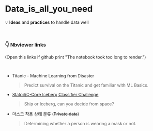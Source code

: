 # Data_is_all_you_need
💡 **Ideas** and **practices** to handle data well

<br>

### 👇 Nbviewer links
(Open this links if github print "The notebook took too long to render.")

<br>

* Titanic - Machine Learning from Disaster

  > Predict survival on the Titanic and get familiar with ML Basics.

* [Statoil/C-Core Iceberg Classifier Challenge](https://nbviewer.org/gist/heosuab/9e10fbe16669b8ac8134c254bc53f992)

  > Ship or Iceberg, can you decide from space?

* 마스크 착용 상태 분류 (~~Private data~~)

  > Determining whether a person is wearing a mask or not.
